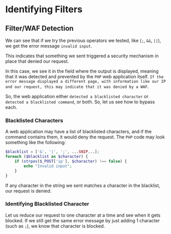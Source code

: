 # Identifying Filters
## Filter/WAF Detection
We can see that if we try the previous operators we tested, like (`;`, `&&`, `||`), we get the error message `invalid input`.

This indicates that something we sent triggered a security mechanism in place that denied our request.

In this case, we see it in the field where the output is displayed, meaning that it was detected and prevented by the `PHP` web application itself. `If the error message displayed a different page, with information like our IP and our request, this may indicate that it was denied by a WAF`.

So, the web application either `detected a blacklisted character` or `detected a blacklisted command`, or both. So, let us see how to bypass each.
### Blacklisted Characters
A web application may have a list of blacklisted characters, and if the command contains them, it would deny the request. The `PHP` code may look something like the following:
```php
$blacklist = ['&', '|', ';', ...SNIP...];
foreach ($blacklist as $character) {
    if (strpos($_POST['ip'], $character) !== false) {
        echo "Invalid input";
    }
}
```
If any character in the string we sent matches a character in the blacklist, our request is denied.
### Identifying Blacklisted Character
Let us reduce our request to one character at a time and see when it gets blocked. If we still get the same error message by just adding 1 character (such as `;`), we know that character is blocked.
